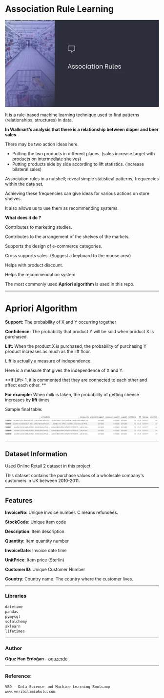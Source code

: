 # Association Rule Learning

![image-20210516204041332](images/image-20210516204041332.png)

It is a rule-based machine learning technique used to find patterns (relationships, structures) in data.

**In Wallmart’s analysis that there is a relationship between diaper and beer sales.**

There may be two action ideas here.

- Putting the two products in different places. (sales increase target with products on intermediate shelves) 
- Putting products side by side according to lift statistics. (increase bilateral sales)

Association rules in a nutshell; reveal simple statistical patterns, frequencies within the data set.

Achieving these frequencies can give ideas for various actions on store shelves.

It also allows us to use them as recommending systems.

**What does it do ?**

Contributes to marketing studies.

Contributes to the arrangement of the shelves of the markets.

Supports the design of e-commerce categories.

Cross supports sales. (Suggest a keyboard to the mouse area)

Helps with product discount.

Helps the recommendation system. 

The most commonly used **Apriori algorithm** is used in this repo. 

---

# **Apriori Algorithm**

**Support:** The probability of X and Y occurring together

**Confidence:** The probability that product Y will be sold when product X is purchased.

**Lift:** When the product X is purchased, the probability of purchasing Y product increases as much as the lift floor.

Lift is actually a measure of independence.

Here is a measure that gives the independence of X and Y.

**If Lift> 1, it is commented that they are connected to each other and affect each other. **

**For example:** When milk is taken, the probability of getting cheese increases by **lift** times.

Sample final table: 

![image-20210511175651004](images/image-20210511175651004.png)

---

## Dataset Information

Used Online Retail 2 dataset in this project.

This dataset contains the purchase values of a wholesale company's customers in UK between 2010-2011.

---

## Features

**InvoiceNo**: Unique invoice number. C means refundees.

**StockCode**: Unique item code

**Description**: Item description

**Quantity**: Item quantity number

**InvoiceDate**: Invoice date time

**UnitPrice**: Item price (Sterlin)

**CustomerID**: Unique Customer Number

**Country**: Country name. The country where the customer lives.

---

### Libraries

```
datetime
pandas
pymysql
sqlalchemy 
sklearn
lifetimes
```

------

### Author

**Oğuz Han Erdoğan** - [oguzerdo](https://github.com/oguzerdo)

------

### Reference:

```
VBO - Data Science and Machine Learning Bootcamp
www.veribilimiokulu.com
```